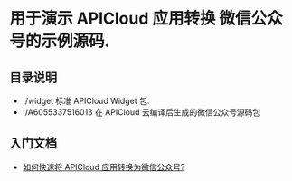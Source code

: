 # 用于演示 APICloud 应用转换 微信公众号的示例源码.

## 目录说明

* ./widget 标准 APICloud Widget 包.
* ./A6055337516013 在 APICloud 云编译后生成的微信公众号源码包

## 入门文档

* [如何快速将 APICloud 应用转换为微信公众号?
](http://docs.apicloud.com/Wechatoffacc/apicloud_web_runtime_guid)

